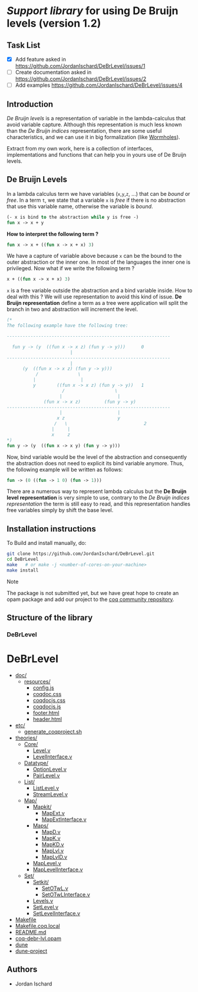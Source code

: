 # _Support library_ for using De Bruijn levels (version 1.2)

## Task List

- [x] Add feature asked in https://github.com/JordanIschard/DeBrLevel/issues/1
- [ ] Create documentation asked in https://github.com/JordanIschard/DeBrLevel/issues/2
- [ ] Add examples https://github.com/JordanIschard/DeBrLevel/issues/4

## Introduction

_De Bruijn levels_ is a representation of variable in the lambda-calculus that avoid variable capture. Although this representation is much less known than the _De Bruijn indices_ representation, there are some useful characteristics, and we can use it in big formalization (like [Wormholes](https://github.com/sail-pl/tji/tree/clean_branch/formalisations/Wormholes "github link")).

Extract from my own work, here is a collection of interfaces, implementations and functions that can help you in yours use of De Bruijn levels.
<!--
## Documentation

Here is the current version of the [documentation](/home/lifo/Bureau/Doctorat/[GIT]_tji/formalisations/DeBrLevel/doc/html/toc.html "current documentation"). This doc is generated by [coqdoc](https://coq.inria.fr/refman/using/tools/coqdoc.html "official documentation of Coq") with the extension [coqdocjs](https://github.com/coq-community/coqdocjs "github of coqdocjs").
-->
## De Bruijn Levels

In a lambda calculus term we have variables (`x`,`y`,`z`, ...) that can be _bound_ or _free_. In a term `t`, we state that a variable `x` is _free_ if there is no abstraction that use this variable name, otherwise the variable is _bound_.

```ocaml
(- x is bind to the abstraction while y is free -)
fun x -> x + y
```

__How to interpret the following term ?__

```ocaml
fun x -> x + ((fun x -> x + x) 3)
```

We have a capture of variable above because `x` can be the bound to the outer abstraction or the inner one. In most of the languages the inner one is privileged. Now what if we write the following term ?

```ocaml
x + ((fun x -> x + x) 3)
```

`x` is a free variable outside the abstraction and a bind variable inside. How to deal with this ? We will use representation to avoid this kind of issue. __De Bruijn representation__ define a term as a tree were application will split the branch in two and abstraction will increment the level.

```ocaml
(*
The following example have the following tree:

--------------------------------------------------------------

  fun y -> (y  ((fun x -> x z) (fun y -> y)))      0
                        |
--------------------------------------------------------------
                        |
      (y  ((fun x -> x z) (fun y -> y)))           
           /               \                      
          |                 |
          y        ((fun x -> x z) (fun y -> y))   1
                     /                   \
                    |                     |
              (fun x -> x z)         (fun y -> y)  
--------------------------------------------------------------
                    |                     |
                   x z                    y
                  /   \                             2
                 |     |
                 x     z
*)
fun y -> (y  ((fun x -> x y) (fun y -> y)))
```

Now, bind variable would be the level of the abstraction and consequently the abstraction does not need to explicit its bind variable anymore. Thus, the following example will be written as follows:

```ocaml
fun -> (0 ((fun -> 1 0) (fun -> 1)))
```

There are a numerous way to represent lambda calculus but the __De Bruijn level representation__ is very simple to use, contrary to the _De Bruijn indices representation_ the term is still easy to read, and this representation handles free variables simply by shift the base level.
<!--
## Updates

### February 28, 2024

We simplify the use of map by adding `Make` module for each possible `Map`. On top of that, a new map with basic keys and leveled data is implemented.

Here are the details:

- [MapLevelInterface](theories/Interface/MapLevelInterface.v) has new interfaces named `ShiftValidMapDETInterface`, `StrongShiftValidMapDETInterface`, `ShiftValidFullMapDETInterface` and `StrongShiftValidFullMapDETInterface`. Those maps have basic keys and leveled data. The only requirement on __keys__ is that __they have to be ordered__.
- An implementation of two among the four new interfaces are findable in [MapETLevel](theories/Implementation/MapETLevel.v)
- For an easier use of map modules, `Make` modules are findable in [MapETLevel](theories/Implementation/MapETLevel.v). Those `Make` modules only ask the key type and the data type.
- Internal module `OP.P` in `Map` is now directly included in the main module when instantiated with a `Make` module.
- __Removing `MapOTLevel` and its interface__.

### February 23, 2024

`Map` interfaces and implementations required elements that implemented `OrderedType`. For an easier use of its, this required property has been weakened and now requires `EqualityType`. Thus, there is modification mainly in `Map` interfaces and implementations but also in the `Level` interface and the `PairLevel` implementation.
On top of that, most of the module type names for `Map` have _changed_.

Here are the details:

- `MapLevel` is now split in two files [MapETLevel](theories/Implementation/MapETLevel.v) and [MapOTLevel](theories/Implementation/MapOTLevel.v) as follows:
  - [MapETLevel](theories/Implementation/MapETLevel.v) contains all implementation with data that implements `EqualityType`
  - [MapOTLevel](theories/Implementation/MapOTLevel.v) contains all implementation with data that implements `OrderedType`
- `MapOT` and `MapOTInterface` are now [MapExt](theories/Mapkit/MapExt.v) and [MapExtInterface](theories/Mapkit/MapExtInterface.v)
- [LevelInterface](theories/Interface/LevelInterface.v) contains new module types for elements that implements `DecidableType` and `EqualityType`. Also, the __minimum constraint for elements__ that used those module types are now the constraint of `EqualityType`.
- In [MapETLevel](theories/Implementation/MapETLevel.v), [MapOTLevel](theories/Implementation/MapOTLevel.v), [MapLevelInterface](theories/Interface/MapLevelInterface.v), [SetLevelInterface](theories/Interface/SetLevelInterface.v) and [SetLevel](theories/Implementation/SetLevel.v), the extension name __`WithLeibniz`__ is now contracted in __`WL`__
- In [PairLevel](theories/Implementation/PairLevel.v), there is now several implementations for `EqualityType` and `OrderedType` elements
- In [MapOTLevel](theories/Implementation/MapOTLevel.v) and [MapLevelInterface](theories/Interface/MapLevelInterface.v), the extension name __`Data`__ is now contracted in __`D`__
- Documentation is not updated for now
-->
## Installation instructions

To Build and install manually, do:

```bash
git clone https://github.com/JordanIschard/DeBrLevel.git
cd DeBrLevel
make   # or make -j <number-of-cores-on-your-machine> 
make install
```

> [!NOTE]
> The package is not submitted yet, but we have great hope to create an opam package and add our project to the [coq community repository](https://github.com/coq-community).

## Structure of the library

### DeBrLevel

# DeBrLevel

- [doc/](/doc)
  - [resources/](/doc/resources)
    - [config.js](/doc/resources/config.js)
    - [coqdoc.css](/doc/resources/coqdoc.css)
    - [coqdocjs.css](/doc/resources/coqdocjs.css)
    - [coqdocjs.js](/doc/resources/coqdocjs.js)
    - [footer.html](/doc/resources/footer.html)
    - [header.html](/doc/resources/header.html)
- [etc/](/etc)
  - [generate_coqproject.sh](/etc/generate_coqproject.sh)
- [theories/](/theories)
  - [Core/](/theories/Core)
    - [Level.v](/theories/Core/Level.v)
    - [LevelInterface.v](/theories/Core/LevelInterface.v)
  - [Datatype/](/theories/Datatype)
    - [OptionLevel.v](/theories/Datatype/OptionLevel.v)
    - [PairLevel.v](/theories/Datatype/PairLevel.v)
  - [List/](/theories/List)
    - [ListLevel.v](/theories/List/ListLevel.v)
    - [StreamLevel.v](/theories/List/StreamLevel.v)
  - [Map/](/theories/Map)
    - [Mapkit/](/theories/Map/Mapkit)
      - [MapExt.v](/theories/Map/Mapkit/MapExt.v)
      - [MapExtInterface.v](/theories/Map/Mapkit/MapExtInterface.v)
    - [Maps/](/theories/Map/Maps)
      - [MapD.v](/theories/Map/Maps/MapD.v)
      - [MapK.v](/theories/Map/Maps/MapK.v)
      - [MapKD.v](/theories/Map/Maps/MapKD.v)
      - [MapLvl.v](/theories/Map/Maps/MapLvl.v)
      - [MapLvlD.v](/theories/Map/Maps/MapLvlD.v)
    - [MapLevel.v](/theories/Map/MapLevel.v)
    - [MapLevelInterface.v](/theories/Map/MapLevelInterface.v)
  - [Set/](/theories/Set)
    - [Setkit/](/theories/Set/Setkit)
      - [SetOTwL.v](/theories/Set/Setkit/SetOTwL.v)
      - [SetOTwLInterface.v](/theories/Set/Setkit/SetOTwLInterface.v)
    - [Levels.v](/theories/Set/Levels.v)
    - [SetLevel.v](/theories/Set/SetLevel.v)
    - [SetLevelInterface.v](/theories/Set/SetLevelInterface.v)
- [Makefile](/Makefile)
- [Makefile.coq.local](/Makefile.coq.local)
- [README.md](/README.md)
- [coq-debr-lvl.opam](/coq-debr-lvl.opam)
- [dune](/dune)
- [dune-project](/dune-project)

## Authors

- Jordan Ischard
